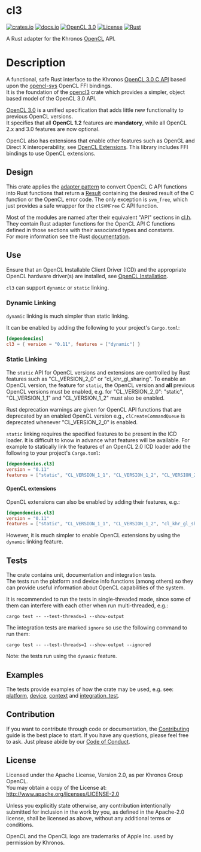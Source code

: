 # cl3

[![crates.io](https://img.shields.io/crates/v/cl3.svg)](https://crates.io/crates/cl3)
[![docs.io](https://docs.rs/cl3/badge.svg)](https://docs.rs/cl3/)
[![OpenCL 3.0](https://img.shields.io/badge/OpenCL-3.0-blue.svg)](https://www.khronos.org/registry/OpenCL/)
[![License](https://img.shields.io/badge/License-Apache%202.0-blue.svg)](https://opensource.org/licenses/Apache-2.0)
[![Rust](https://github.com/kenba/cl3/workflows/Rust/badge.svg)](https://github.com/kenba/cl3/actions)

A Rust adapter for the Khronos [OpenCL](https://www.khronos.org/registry/OpenCL/) API.

# Description

A functional, safe Rust interface to the Khronos
[OpenCL 3.0 C API](https://github.com/KhronosGroup/OpenCL-Headers)
based upon the [opencl-sys](https://crates.io/crates/opencl-sys) OpenCL FFI bindings.  
It is the foundation of the [opencl3](https://crates.io/crates/opencl3) crate
which provides a simpler, object based model of the OpenCL 3.0 API.

[OpenCL 3.0](https://www.khronos.org/registry/OpenCL/specs/3.0-unified/html/OpenCL_API.html)
is a unified specification that adds little new functionality to previous OpenCL versions.  
It specifies that all **OpenCL 1.2** features are **mandatory**, while all
OpenCL 2.x and 3.0 features are now optional.

OpenCL also has extensions that enable other features such as OpenGL and Direct X interoperability, see [OpenCL Extensions](https://www.khronos.org/registry/OpenCL/specs/3.0-unified/html/OpenCL_Ext.html). This library includes FFI bindings to use OpenCL extensions.

## Design

This crate applies the [adapter pattern](https://en.wikipedia.org/wiki/Adapter_pattern)
to convert OpenCL C API functions into Rust functions that return a
[Result](https://doc.rust-lang.org/std/result/) containing the desired result of
the C function or the OpenCL error code.
The only exception is `svm_free`, which just provides a safe wrapper for the
`clSVMFree` C API function.

Most of the modules are named after their equivalent "API" sections in
[cl.h](https://github.com/KhronosGroup/OpenCL-Headers/blob/master/CL/cl.h).
They contain Rust adapter functions for the OpenCL API C functions defined
in those sections with their associated types and constants.  
For more information see the Rust [documentation](https://docs.rs/cl3/).

## Use

Ensure that an OpenCL Installable Client Driver (ICD) and the appropriate OpenCL
hardware driver(s) are installed, see
[OpenCL Installation](https://github.com/kenba/cl3/tree/main/docs/opencl_installation.md).

`cl3` can support `dynamic` or `static` linking.

### Dynamic Linking

`dynamic` linking is much simpler than static linking.

It can be enabled by adding the following to your project's `Cargo.toml`:

```toml
[dependencies]
cl3 = { version = "0.11", features = ["dynamic"] }
```

### Static Linking

The `static` API for OpenCL versions and extensions are controlled by Rust features such as "CL_VERSION_2_0" or "cl_khr_gl_sharing". To enable an OpenCL version, the feature for `static`,
the OpenCL version and **all** previous OpenCL versions must be enabled, e.g. for "CL_VERSION_2_0":
"static", "CL_VERSION_1_1" and "CL_VERSION_1_2" must also be enabled.

Rust deprecation warnings are given for OpenCL API functions that are deprecated by an enabled OpenCL version e.g., `clCreateCommandQueue` is deprecated whenever "CL_VERSION_2_0" is enabled.

`static` linking requires the specified features to be present in the
ICD loader. It is difficult to know in advance what features will be
available. For example to statically link the features of an OpenCL 2.0
ICD loader add the following to your project's `Cargo.toml`:

```toml
[dependencies.cl3]
version = "0.11"
features = ["static", "CL_VERSION_1_1", "CL_VERSION_1_2", "CL_VERSION_2_0"]
```

#### OpenCL extensions

OpenCL extensions can also be enabled by adding their features, e.g.:

```toml
[dependencies.cl3]
version = "0.11"
features = ["static", "CL_VERSION_1_1", "CL_VERSION_1_2", "cl_khr_gl_sharing", "cl_khr_dx9_media_sharing"]
```

However, it is much simpler to enable OpenCL extensions by using the `dynamic` linking feature.

## Tests

The crate contains unit, documentation and integration tests.  
The tests run the platform and device info functions (among others) so they
can provide useful information about OpenCL capabilities of the system.

It is recommended to run the tests in single-threaded mode, since some of
them can interfere with each other when run multi-threaded, e.g.:

```shell
cargo test -- --test-threads=1 --show-output
```

The integration tests are marked `ignore` so use the following command to
run them:

```shell
cargo test -- --test-threads=1 --show-output --ignored
```

Note: the tests run using the `dynamic` feature.

## Examples

The tests provide examples of how the crate may be used, e.g. see:
[platform](https://github.com/kenba/cl3/tree/main/src/platform.rs),
[device](https://github.com/kenba/cl3/tree/main/src/device.rs),
[context](https://github.com/kenba/cl3/tree/main/src/context.rs) and
[integration_test](https://github.com/kenba/cl3/tree/main/tests/integration_test.rs).

## Contribution

If you want to contribute through code or documentation, the [Contributing](CONTRIBUTING.md) guide is the best place to start. If you have any questions, please feel free to ask.
Just please abide by our [Code of Conduct](CODE_OF_CONDUCT.md).

## License

Licensed under the Apache License, Version 2.0, as per Khronos Group OpenCL.  
You may obtain a copy of the License at: <http://www.apache.org/licenses/LICENSE-2.0>

Unless you explicitly state otherwise, any contribution intentionally submitted for inclusion in the work by you, as defined in the Apache-2.0 license, shall be licensed as above, without any additional terms or conditions.

OpenCL and the OpenCL logo are trademarks of Apple Inc. used by permission by Khronos.
